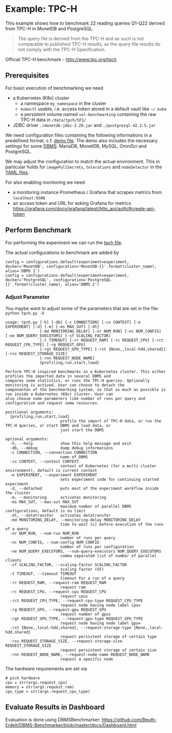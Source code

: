 # Example: TPC-H

This example shows how to benchmark 22 reading queries Q1-Q22 derived from TPC-H in MonetDB and PostgreSQL.

> The query file is derived from the TPC-H and as such is not comparable to published TPC-H results, as the query file results do not comply with the TPC-H Specification.

Official TPC-H benchmark - http://www.tpc.org/tpch

## Prerequisites

For basic execution of benchmarking we need  
* a Kubernetes (K8s) cluster
  * a namespace `my_namespace` in the cluster
  * `kubectl` usable, i.e. access token stored in a default vault like `~/.kube`
  * a persistent volume named `vol-benchmarking` containing the raw TPC-H data in `/data/tpch/SF1/`
* JDBC driver `./monetdb-jdbc-2.29.jar` and `./postgresql-42.2.5.jar`

We need configuration files containing the following informations in a predefined format, c.f. [demo file](https://github.com/Beuth-Erdelt/Benchmark-Experiment-Host-Manager/tree/master/k8s-cluster.config).
The demo also includes the necessary settings for some [DBMS](DBMS.html): MariaDB, MonetDB, MySQL, OmniSci and PostgreSQL.

We may adjust the configuration to match the actual environment.
This in particular holds for `imagePullSecrets`, `tolerations` and `nodeSelector` in the [YAML files](Deployments.html).



For also enabling monitoring we need
* a monitoring instance Prometheus / Grafana that scrapes metrics from `localhost:9300`
* an access token and URL for asking Grafana for metrics  
  https://grafana.com/docs/grafana/latest/http_api/auth/#create-api-token


## Perform Benchmark

For performing the experiment we can run the [tpch file](https://github.com/Beuth-Erdelt/Benchmark-Experiment-Host-Manager/blob/master/tpch.py).

The actual configurations to benchmark are added by
```
config = configurations.default(experiment=experiment, docker='MonetDB', configuration='MonetDB-{}'.format(cluster_name), alias='DBMS 1')
config = configurations.default(experiment=experiment, docker='PostgreSQL', configuration='PostgreSQL-{}'.format(cluster_name), alias='DBMS 2')
```

### Adjust Parameter

You maybe want to adjust some of the parameters that are set in the file: `python tpch.py -h`

```
usage: tpch.py [-h] [-db] [-c CONNECTION] [-cx CONTEXT] [-e EXPERIMENT] [-d] [-m] [-ms MAX_SUT] [-dt]
               [-md MONITORING_DELAY] [-nr NUM_RUN] [-nc NUM_CONFIG] [-ne NUM_QUERY_EXECUTORS] [-sf SCALING_FACTOR]
               [-t TIMEOUT] [-rr REQUEST_RAM] [-rc REQUEST_CPU] [-rct REQUEST_CPU_TYPE] [-rg REQUEST_GPU]
               [-rgt REQUEST_GPU_TYPE] [-rst {None,,local-hdd,shared}] [-rss REQUEST_STORAGE_SIZE]
               [-rnn REQUEST_NODE_NAME]
               {profiling,run,start,load}

Perform TPC-H inspired benchmarks in a Kubernetes cluster. This either profiles the imported data in several DBMS and
compares some statistics, or runs the TPC-H queries. Optionally monitoring is actived. User can choose to detach the
componenten of the benchmarking system, so that as much as possible is run inside a Kubernetes (K8s) cluster. User can
also choose some parameters like number of runs per query and configuration and request some resources.

positional arguments:
  {profiling,run,start,load}
                        profile the import of TPC-H data, or run the TPC-H queries, or start DBMS and load data, or
                        just start the DBMS

optional arguments:
  -h, --help            show this help message and exit
  -db, --debug          dump debug informations
  -c CONNECTION, --connection CONNECTION
                        name of DBMS
  -cx CONTEXT, --context CONTEXT
                        context of Kubernetes (for a multi cluster environment), default is current context
  -e EXPERIMENT, --experiment EXPERIMENT
                        sets experiment code for continuing started experiment
  -d, --detached        puts most of the experiment workflow inside the cluster
  -m, --monitoring      activates monitoring
  -ms MAX_SUT, --max-sut MAX_SUT
                        maximum number of parallel DBMS configurations, default is no limit
  -dt, --datatransfer   activates datatransfer
  -md MONITORING_DELAY, --monitoring-delay MONITORING_DELAY
                        time to wait [s] before execution of the runs of a query
  -nr NUM_RUN, --num-run NUM_RUN
                        number of runs per query
  -nc NUM_CONFIG, --num-config NUM_CONFIG
                        number of runs per configuration
  -ne NUM_QUERY_EXECUTORS, --num-query-executors NUM_QUERY_EXECUTORS
                        comma separated list of number of parallel clients
  -sf SCALING_FACTOR, --scaling-factor SCALING_FACTOR
                        scaling factor (SF)
  -t TIMEOUT, --timeout TIMEOUT
                        timeout for a run of a query
  -rr REQUEST_RAM, --request-ram REQUEST_RAM
                        request ram
  -rc REQUEST_CPU, --request-cpu REQUEST_CPU
                        request cpus
  -rct REQUEST_CPU_TYPE, --request-cpu-type REQUEST_CPU_TYPE
                        request node having node label cpu=
  -rg REQUEST_GPU, --request-gpu REQUEST_GPU
                        request number of gpus
  -rgt REQUEST_GPU_TYPE, --request-gpu-type REQUEST_GPU_TYPE
                        request node having node label gpu=
  -rst {None,,local-hdd,shared}, --request-storage-type {None,,local-hdd,shared}
                        request persistent storage of certain type
  -rss REQUEST_STORAGE_SIZE, --request-storage-size REQUEST_STORAGE_SIZE
                        request persistent storage of certain size
  -rnn REQUEST_NODE_NAME, --request-node-name REQUEST_NODE_NAME
                        request a specific node
```

The hardware requirements are set via
```
# pick hardware
cpu = str(args.request_cpu)
memory = str(args.request_ram)
cpu_type = str(args.request_cpu_type)
```

## Evaluate Results in Dashboard

Evaluation is done using DBMSBenchmarker: https://github.com/Beuth-Erdelt/DBMS-Benchmarker/blob/master/docs/Dashboard.html

